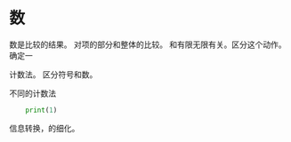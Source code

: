 
# 数

数是比较的结果。
对项的部分和整体的比较。
和有限无限有关。区分这个动作。确定一

计数法。
区分符号和数。

不同的计数法

```python
    print(1)
```

信息转换，的细化。
